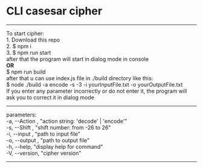 <h1>CLI casesar cipher</h1>

<hr>
To start cipher:</br>
1. Download this repo</br>
2. $ npm i</br>
3. $ npm run start</br>
after that the program will start in dialog mode in console</br>
<b>OR</b></br>
$ npm run build</br>
after that u can use index.js file in ./build directory like this:<br/>
$ node ./build -a encode -s -3 -i yourInputFile.txt -o yourOutputFile.txt
<br/>
If you enter any parameter incorrectly or do not enter it, the program will ask you to correct it in dialog mode
</br>

<hr>
parameters:<br/>
-a, --Action <decode|encode>, "action string: 'decode' | 'encode'"<br/>
-s, --Shift <number>, "shift number: from -26 to 26"<br/>
-i, --input <string>, "path to input file"<br/>
-o, --output <string>, "path to output file"<br/>
-h, --help, "display help for command"<br/>
-V, --version, "cipher version"<br/>
<hr>
